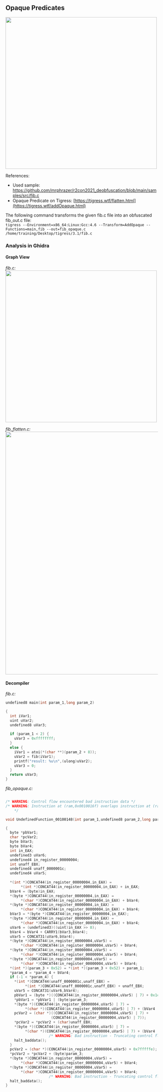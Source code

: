 ## Opaque Predicates
<img src="https://github.com/OpaxIV/hslu_secproj/assets/93701325/5c05eea2-9e56-4aec-8ae0-12795bd4b669" width="500"/>

References:
- Used sample: https://github.com/mrphrazer/r2con2021_deobfuscation/blob/main/samples/src/fib.c
- Opaque Predicate on Tigress: [https://tigress.wtf/flatten.html](https://tigress.wtf/addOpaque.html)

The following command transforms the given fib.c file into an obfuscated fib_out.c file:<br/>
`tigress --Environment=x86_64:Linux:Gcc:4.6 --Transform=AddOpaque --Functions=main,fib --out=fib_opaque.c /home/training/Desktop/tigress/3.1/fib.c`

### Analysis in Ghidra
#### Graph View
_fib.c:_<br/>
<img src="https://github.com/OpaxIV/hslu_secproj/assets/93701325/5f5d2c9d-1ad1-4667-86a5-d07965ce8cf2" width="500"/>

_fib_flatten.c:_<br/>
<img src="" width="800"/>

#### Decompiler
_fib.c:_
```C
undefined8 main(int param_1,long param_2)

{
  int iVar1;
  uint uVar2;
  undefined8 uVar3;
  
  if (param_1 < 2) {
    uVar3 = 0xffffffff;
  }
  else {
    iVar1 = atoi(*(char **)(param_2 + 8));
    uVar2 = fib(iVar1);
    printf("result: %u\n",(ulong)uVar2);
    uVar3 = 0;
  }
  return uVar3;
}
```

_fib_opaque.c:_
```C

/* WARNING: Control flow encountered bad instruction data */
/* WARNING: Instruction at (ram,0x0010016f) overlaps instruction at (ram,0x0010016e)
    */

void UndefinedFunction_00100148(int param_1,undefined8 param_2,long param_3,char *param_4)

{
  byte *pbVar1;
  char *pcVar2;
  byte bVar3;
  byte bVar4;
  int in_EAX;
  undefined3 uVar6;
  undefined4 in_register_00000004;
  int unaff_EBX;
  undefined4 unaff_0000001c;
  undefined4 uVar5;
  
  *(int *)CONCAT44(in_register_00000004,in_EAX) =
       *(int *)CONCAT44(in_register_00000004,in_EAX) + in_EAX;
  bVar4 = (byte)in_EAX;
  *(byte *)CONCAT44(in_register_00000004,in_EAX) =
       *(char *)CONCAT44(in_register_00000004,in_EAX) + bVar4;
  *(byte *)CONCAT44(in_register_00000004,in_EAX) =
       *(char *)CONCAT44(in_register_00000004,in_EAX) + bVar4;
  bVar3 = *(byte *)CONCAT44(in_register_00000004,in_EAX);
  *(byte *)CONCAT44(in_register_00000004,in_EAX) =
       *(char *)CONCAT44(in_register_00000004,in_EAX) + bVar4;
  uVar6 = (undefined3)((uint)in_EAX >> 8);
  bVar4 = bVar4 + CARRY1(bVar3,bVar4);
  uVar5 = CONCAT31(uVar6,bVar4);
  *(byte *)CONCAT44(in_register_00000004,uVar5) =
       *(char *)CONCAT44(in_register_00000004,uVar5) + bVar4;
  *(byte *)CONCAT44(in_register_00000004,uVar5) =
       *(char *)CONCAT44(in_register_00000004,uVar5) + bVar4;
  *(byte *)CONCAT44(in_register_00000004,uVar5) =
       *(char *)CONCAT44(in_register_00000004,uVar5) + bVar4;
  *(int *)(param_3 + 0x52) = *(int *)(param_3 + 0x52) + param_1;
  *param_4 = *param_4 + bVar4;
  if (-1 < *param_4) {
    *(int *)CONCAT44(unaff_0000001c,unaff_EBX) =
         *(int *)CONCAT44(unaff_0000001c,unaff_EBX) + unaff_EBX;
    uVar5 = CONCAT31(uVar6,bVar4);
    pbVar1 = (byte *)((CONCAT44(in_register_00000004,uVar5) | 7) + 0x1c000001);
    *pbVar1 = *pbVar1 | (byte)param_3;
    *(byte *)(CONCAT44(in_register_00000004,uVar5) | 7) =
         *(char *)(CONCAT44(in_register_00000004,uVar5) | 7) + (bVar4 | 7);
    pcVar2 = (char *)((CONCAT44(in_register_00000004,uVar5) | 7) +
                     (CONCAT44(in_register_00000004,uVar5) | 7));
    *pcVar2 = *pcVar2 + (char)unaff_EBX;
    *(byte *)(CONCAT44(in_register_00000004,uVar5) | 7) =
         *(char *)(CONCAT44(in_register_00000004,uVar5) | 7) + (bVar4 | 7);
                    /* WARNING: Bad instruction - Truncating control flow here */
    halt_baddata();
  }
  pcVar2 = (char *)(CONCAT44(in_register_00000004,uVar5) + 0x7fffffe);
  *pcVar2 = *pcVar2 + (byte)param_3;
  *(byte *)CONCAT44(in_register_00000004,uVar5) =
       *(char *)CONCAT44(in_register_00000004,uVar5) + bVar4;
  *(byte *)CONCAT44(in_register_00000004,uVar5) =
       *(char *)CONCAT44(in_register_00000004,uVar5) + bVar4;
                    /* WARNING: Bad instruction - Truncating control flow here */
  halt_baddata();
}

```
